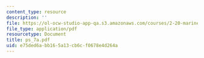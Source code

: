 ```yaml
---
content_type: resource
description: ''
file: https://ol-ocw-studio-app-qa.s3.amazonaws.com/courses/2-20-marine-hydrodynamics-13-021-spring-2005/e75ded6abb165a13cb6cf0678e4d264a_ps_7a.pdf
file_type: application/pdf
resourcetype: Document
title: ps_7a.pdf
uid: e75ded6a-bb16-5a13-cb6c-f0678e4d264a
---
```

